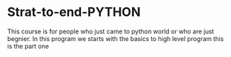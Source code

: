 # Strat-to-end-PYTHON
This course is for people who just came to python world or who are just begnier.
In this program we starts with the basics to high level program  this is the part one
